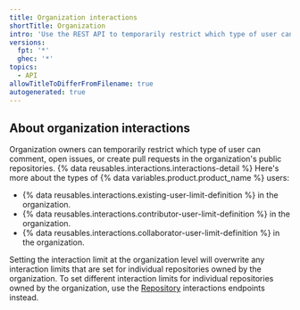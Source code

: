 ```yaml
---
title: Organization interactions
shortTitle: Organization
intro: 'Use the REST API to temporarily restrict which type of user can comment, open issues, or create pull requests in the organization''s public repositories.'
versions:
  fpt: '*'
  ghec: '*'
topics:
  - API
allowTitleToDifferFromFilename: true
autogenerated: true
---
```


## About organization interactions

Organization owners can temporarily restrict which type of user can comment, open issues, or create pull requests in the organization's public repositories. {% data reusables.interactions.interactions-detail %} Here's more about the types of {% data variables.product.product_name %} users:

* {% data reusables.interactions.existing-user-limit-definition %} in the organization.
* {% data reusables.interactions.contributor-user-limit-definition %} in the organization.
* {% data reusables.interactions.collaborator-user-limit-definition %} in the organization.

Setting the interaction limit at the organization level will overwrite any interaction limits that are set for individual repositories owned by the organization. To set different interaction limits for individual repositories owned by the organization, use the [Repository](#repository) interactions endpoints instead.


<!-- Content after this section is automatically generated -->
